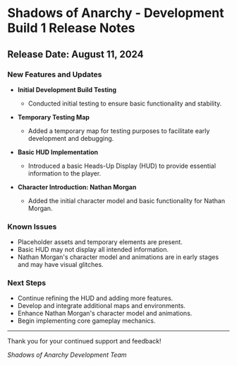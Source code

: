 # Shadows of Anarchy - Development Build 1 Release Notes

## Release Date: August 11, 2024

### New Features and Updates
- **Initial Development Build Testing**
  - Conducted initial testing to ensure basic functionality and stability.

- **Temporary Testing Map**
  - Added a temporary map for testing purposes to facilitate early development and debugging.

- **Basic HUD Implementation**
  - Introduced a basic Heads-Up Display (HUD) to provide essential information to the player.

- **Character Introduction: Nathan Morgan**
  - Added the initial character model and basic functionality for Nathan Morgan.

### Known Issues
- Placeholder assets and temporary elements are present.
- Basic HUD may not display all intended information.
- Nathan Morgan's character model and animations are in early stages and may have visual glitches.

### Next Steps
- Continue refining the HUD and adding more features.
- Develop and integrate additional maps and environments.
- Enhance Nathan Morgan's character model and animations.
- Begin implementing core gameplay mechanics.

---

Thank you for your continued support and feedback!

*Shadows of Anarchy Development Team*
